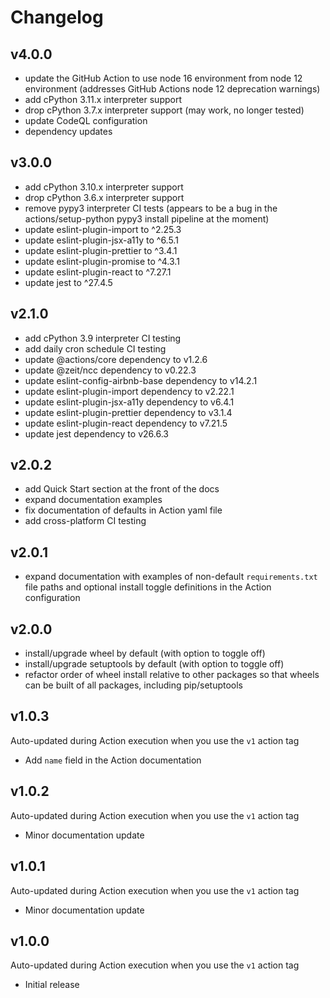 # Changelog

## v4.0.0

- update the GitHub Action to use node 16 environment from node 12 environment (addresses GitHub Actions node 12 deprecation warnings)
- add cPython 3.11.x interpreter support
- drop cPython 3.7.x interpreter support (may work, no longer tested)
- update CodeQL configuration
- dependency updates

## v3.0.0

- add cPython 3.10.x interpreter support
- drop cPython 3.6.x interpreter support
- remove pypy3 interpreter CI tests (appears to be a bug in the actions/setup-python pypy3 install pipeline at the moment)
- update eslint-plugin-import to ^2.25.3
- update eslint-plugin-jsx-a11y to ^6.5.1
- update eslint-plugin-prettier to ^3.4.1
- update eslint-plugin-promise to ^4.3.1
- update eslint-plugin-react to ^7.27.1
- update jest to ^27.4.5

## v2.1.0

- add cPython 3.9 interpreter CI testing
- add daily cron schedule CI testing
- update @actions/core dependency to v1.2.6
- update @zeit/ncc dependency to v0.22.3
- update eslint-config-airbnb-base dependency to v14.2.1
- update eslint-plugin-import dependency to v2.22.1
- update eslint-plugin-jsx-a11y dependency to v6.4.1
- update eslint-plugin-prettier dependency to v3.1.4
- update eslint-plugin-react dependency to v7.21.5
- update jest dependency to v26.6.3

## v2.0.2

- add Quick Start section at the front of the docs
- expand documentation examples
- fix documentation of defaults in Action yaml file
- add cross-platform CI testing

## v2.0.1

- expand documentation with examples of non-default `requirements.txt` file paths and optional install toggle definitions in the Action configuration

## v2.0.0

- install/upgrade wheel by default (with option to toggle off)
- install/upgrade setuptools by default (with option to toggle off)
- refactor order of wheel install relative to other packages so that wheels can be built of all packages, including pip/setuptools

## v1.0.3

Auto-updated during Action execution when you use the `v1` action tag

- Add `name` field in the Action documentation

## v1.0.2

Auto-updated during Action execution when you use the `v1` action tag

- Minor documentation update

## v1.0.1

Auto-updated during Action execution when you use the `v1` action tag

- Minor documentation update

## v1.0.0

Auto-updated during Action execution when you use the `v1` action tag

- Initial release
